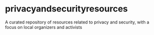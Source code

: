 # privacyandsecurityresources
A curated repository of resources related to privacy and security, with a focus on local organizers and activists
